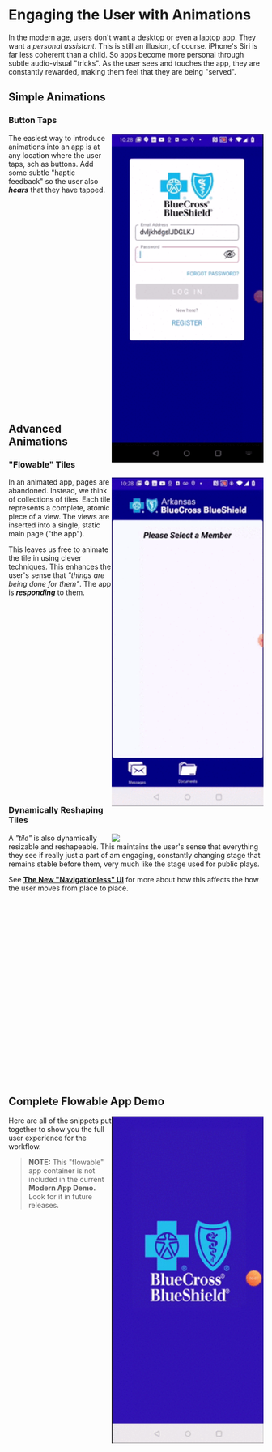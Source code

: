 # Engaging the User with Animations

In the modern age, users don't want a desktop or even a laptop app. They want a <I>personal assistant</I>. This is still an illusion, of course. iPhone's Siri is far less coherent than a child. So apps become more personal through subtle audio-visual "tricks".  As the user sees and touches the app, they are constantly rewarded, making them feel that they are being "served".

## Simple Animations

### Button Taps

<img src="docs/Flowable_App_Login_Button_Pressed.gif" width="300" align="right" />

The easiest way to introduce animations into an app is at any location where the user taps, sch as buttons.  Add some subtle "haptic feedback" so the user also <B><I>hears</B></I> that they have tapped.

</BR>
</BR>
</BR>
</BR>
</BR>
</BR>
</BR>
</BR>
</BR>
</BR>
</BR>
</BR>
</BR>
</BR>
</BR>
</BR>
</BR>
</BR>
</BR>
</BR>
</BR>
</BR>
</BR>
</BR>

## Advanced Animations

### "Flowable" Tiles

<img src="docs/Flowable_App_Tiles_Flowing_In.gif" width="300" align="right" />

In an animated app, pages are abandoned. Instead, we think of collections of tiles.  Each tile represents a complete, atomic piece of a view.  The views are inserted into a single, static main page ("the app").

This leaves us free to animate the tile in using clever techniques.  This enhances the user's sense that <I>"things are being done for them"</I>.  The app is <B><I>responding</B></I> to them.

</BR>
</BR>
</BR>
</BR>
</BR>
</BR>
</BR>
</BR>
</BR>
</BR>
</BR>
</BR>
</BR>
</BR>
</BR>
</BR>
</BR>
</BR>
</BR>
</BR>
</BR>
</BR>

### Dynamically Reshaping Tiles

<img src="docs/Flowable_App_Tile_Resizing.gif" width="300" align="right" />

A <I>"tile"</I> is also dynamically resizable and reshapeable. This maintains the user's sense that everything they see if really just a part of am engaging, constantly changing stage that remains stable before them, very much like the stage used for public plays.

See [<B>The New "Navigationless" UI</B>](https://github.com/marcusts/Com.MarcusTS.ModernAppDemo/blob/main/ModernAppDemo_2.md) for more about how this affects the how the user moves from place to place.

</BR>
</BR>
</BR>
</BR>
</BR>
</BR>
</BR>
</BR>
</BR>
</BR>
</BR>
</BR>
</BR>
</BR>
</BR>
</BR>
</BR>
</BR>
</BR>
</BR>
</BR>

## Complete Flowable App Demo

<img src="docs/Flowable_App_Complete.gif" width="300" align="right" />

Here are all of the snippets put together to show you the full user experience for the workflow.

> <B>NOTE:</B> This "flowable" app container is not included in the current <B>Modern App Demo.</B>  Look for it in future releases.

